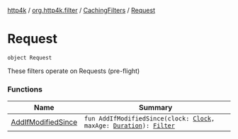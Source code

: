 [http4k](../../../index.md) / [org.http4k.filter](../../index.md) / [CachingFilters](../index.md) / [Request](./index.md)

# Request

`object Request`

These filters operate on Requests (pre-flight)

### Functions

| Name | Summary |
|---|---|
| [AddIfModifiedSince](-add-if-modified-since.md) | `fun AddIfModifiedSince(clock: `[`Clock`](https://docs.oracle.com/javase/9/docs/api/java/time/Clock.html)`, maxAge: `[`Duration`](https://docs.oracle.com/javase/9/docs/api/java/time/Duration.html)`): `[`Filter`](../../../org.http4k.core/-filter/index.md) |
